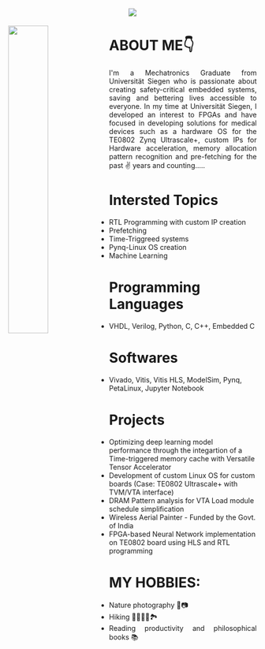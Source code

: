 <h1 align="center">
  <a href="https://git.io/typing-svg">
    <img src="https://readme-typing-svg.herokuapp.com/?lines=W+E+L+C+O+M+E+!+!+!;Hi,+I'm+Arun....👋;Pleasure+to+make...;+your+acquaintance!!+&center=true&size=30">
  </a>
</h1>

<div>
  <img align="left" width="40%" src="https://github.com/arunbasilpaul/arunbasilpaul/assets/171144888/c6eac76c-e712-44ca-88d9-ab6fe8fbe19c">
</div>

# ABOUT ME👇
<div style="text-align: justify">
I'm a Mechatronics Graduate from Universität Siegen who is passionate about creating safety-critical embedded systems, saving and bettering lives accessible to everyone. In my time at Universität Siegen, I developed an interest to FPGAs and have focused in developing solutions for medical devices such as a hardware OS for the TE0802 Zynq Ultrascale+, custom IPs for Hardware acceleration, memory allocation pattern recognition and pre-fetching for the past ✌️ years and counting..... 
</div>

# Intersted Topics
- RTL Programming with custom IP creation
- Prefetching
- Time-Triggreed systems
- Pynq-Linux OS creation
- Machine Learning

# Programming Languages
- VHDL, Verilog, Python, C, C++, Embedded C

# Softwares
- Vivado, Vitis, Vitis HLS, ModelSim, Pynq, PetaLinux, Jupyter Notebook

# Projects
- Optimizing deep learning model performance through the integartion of a Time-triggered memory cache with Versatile Tensor Accelerator
- Development of custom Linux OS for custom boards (Case: TE0802 Ultrascale+ with  TVM/VTA interface)
- DRAM Pattern analysis for VTA Load module schedule simplification
- Wireless Aerial Painter - Funded by the Govt. of India
- FPGA-based Neural Network implementation on TE0802 board using HLS and RTL programming 

# MY HOBBIES:
<div style="text-align: justify">
  
- Nature photography 🌲📷
- Hiking 🥾⛺🚵🧗🏞️
- Reading productivity and philosophical books 📚
</div>


<!--
**arunbasilpaul/arunbasilpaul** is a ✨ _special_ ✨ repository because its `README.md` (this file) appears on your GitHub profile.
